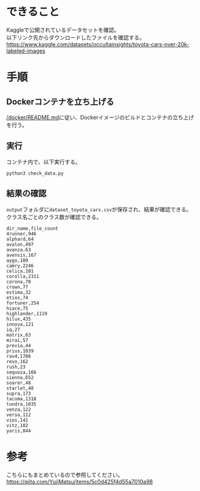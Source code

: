 # できること  
Kaggleで公開されているデータセットを確認。  
以下リンク先からダウンロードしたファイルを確認する。  
https://www.kaggle.com/datasets/occultainsights/toyota-cars-over-20k-labeled-images  

# 手順
## Dockerコンテナを立ち上げる  
[/docker/README.md](/docker/README.md)に従い、Dockerイメージのビルドとコンテナの立ち上げを行う。  

## 実行  
コンテナ内で、以下実行する。  
```
python3 check_data.py
```

## 結果の確認  
`output`フォルダに`dataset_toyota_cars.csv`が保存され、結果が確認できる。  
クラス名ごとのクラス数が確認できる。  
```file: dataset_toyota_cars.csv
dir_name,file_count
4runner,946
alphard,64
avalon,497
avanza,63
avensis,167
aygo,109
camry,2246
celica,101
corolla,2311
corona,70
crown,77
estima,32
etios,74
fortuner,254
hiace,75
highlander,1119
hilux,435
innova,121
iq,27
matrix,63
mirai,57
previa,44
prius,1039
rav4,1786
revo,162
rush,23
sequoia,166
sienna,652
soarer,48
starlet,48
supra,173
tacoma,1318
tundra,1035
venza,122
verso,112
vios,141
vitz,102
yaris,844
```

# 参考  
こちらにもまとめているので参照してください。  
https://qiita.com/YujiMatsu/items/5c0d425f4d55a7010a98  
